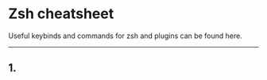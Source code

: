 # Zsh cheatsheet

Useful keybinds and commands for zsh and plugins can be found here.

--------------------------------------------------------------------------------

## 1.
